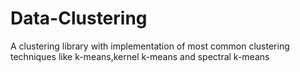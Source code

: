 # Data-Clustering
A clustering library with implementation of most common clustering techniques like k-means,kernel k-means and spectral k-means
